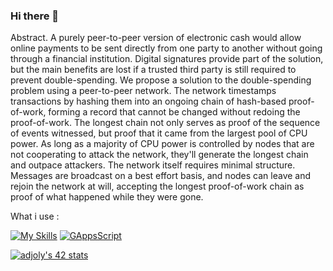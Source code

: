 ### Hi there 👋

Abstract. A purely peer-to-peer version of electronic cash would allow online payments to be sent directly from one party to another without going through a financial institution. Digital signatures provide part of the solution, but the main benefits are lost if a trusted third party is still required to prevent double-spending. We propose a solution to the double-spending problem using a peer-to-peer network. The network timestamps transactions by hashing them into an ongoing chain of hash-based proof-of-work, forming a record that cannot be changed without redoing the proof-of-work. The longest chain not only serves as proof of the sequence of events witnessed, but proof that it came from the largest pool of CPU power. As long as a majority of CPU power is controlled by nodes that are not cooperating to attack the network, they'll generate the longest chain and outpace attackers. The network itself requires minimal structure. Messages are broadcast on a best effort basis, and nodes can leave and rejoin the network at will, accepting the longest proof-of-work chain as proof of what happened while they were gone.

What i use :

[![My Skills](https://skillicons.dev/icons?i=c,java,py,neovim,vscodium,notion,obsidian,latex,nix,linux,windows,docker)](https://skillicons.dev) [![GAppsScript](https://upload.wikimedia.org/wikipedia/commons/2/2f/Google_Apps_Script.svg)](https://www.google.com/script/start/)

[![adjoly's 42 stats](https://badge42.coday.fr/api/v2/clqhm6nqi075101p4m0ebhb7p/stats?cursusId=21&coalitionId=219)](https://github.com/Coday-meric/badge42)
